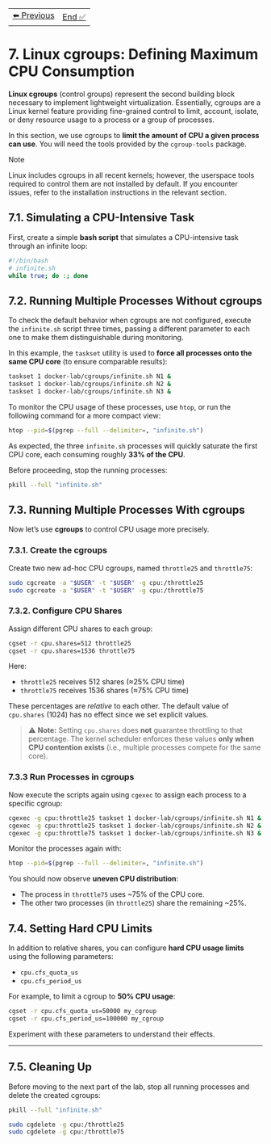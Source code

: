 <table style="width:100%">
  <tr>
    <td align="left"><a href="../1.6/README.md">⬅️ Previous</a></td>
    <td align="right"><a href="../README.md">End ✅</a></td>
  </tr>
</table>

# 7. Linux cgroups: Defining Maximum CPU Consumption

**Linux cgroups** (control groups) represent the second building block necessary to implement lightweight virtualization.
Essentially, cgroups are a Linux kernel feature providing fine-grained control to limit, account, isolate, or deny resource usage to a process or a group of processes.

In this section, we use cgroups to **limit the amount of CPU a given process can use**.
You will need the tools provided by the `cgroup-tools` package.

> [!NOTE] 
> Linux includes cgroups in all recent kernels; however, the userspace tools required to control them are not installed by default.
> If you encounter issues, refer to the installation instructions in the relevant section.

## 7.1. Simulating a CPU-Intensive Task

First, create a simple **bash script** that simulates a CPU-intensive task through an infinite loop:

```bash
#!/bin/bash
# infinite.sh
while true; do :; done
```

## 7.2. Running Multiple Processes Without cgroups

To check the default behavior when cgroups are not configured, execute the `infinite.sh` script three times, passing a different parameter to each one to make them distinguishable during monitoring.

In this example, the `taskset` utility is used to **force all processes onto the same CPU core** (to ensure comparable results):

```bash
taskset 1 docker-lab/cgroups/infinite.sh N1 &
taskset 1 docker-lab/cgroups/infinite.sh N2 &
taskset 1 docker-lab/cgroups/infinite.sh N3 &
```

To monitor the CPU usage of these processes, use `htop`, or run the following command for a more compact view:

```bash
htop --pid=$(pgrep --full --delimiter=, "infinite.sh")
```

As expected, the three `infinite.sh` processes will quickly saturate the first CPU core, each consuming roughly **33% of the CPU**.

Before proceeding, stop the running processes:

```bash
pkill --full "infinite.sh"
```

## 7.3. Running Multiple Processes With cgroups

Now let’s use **cgroups** to control CPU usage more precisely.

### 7.3.1. Create the cgroups

Create two new ad-hoc CPU cgroups, named `throttle25` and `throttle75`:

```bash
sudo cgcreate -a "$USER" -t "$USER" -g cpu:/throttle25
sudo cgcreate -a "$USER" -t "$USER" -g cpu:/throttle75
```

### 7.3.2. Configure CPU Shares

Assign different CPU shares to each group:

```bash
cgset -r cpu.shares=512 throttle25
cgset -r cpu.shares=1536 throttle75
```

Here:

* `throttle25` receives 512 shares (≈25% CPU time)
* `throttle75` receives 1536 shares (≈75% CPU time)

These percentages are *relative* to each other. The default value of `cpu.shares` (1024) has no effect since we set explicit values.

> ⚠️ **Note:**
> Setting `cpu.shares` does **not** guarantee throttling to that percentage.
> The kernel scheduler enforces these values **only when CPU contention exists** (i.e., multiple processes compete for the same core).

### 7.3.3 Run Processes in cgroups

Now execute the scripts again using `cgexec` to assign each process to a specific cgroup:

```bash
cgexec -g cpu:throttle25 taskset 1 docker-lab/cgroups/infinite.sh N1 &
cgexec -g cpu:throttle25 taskset 1 docker-lab/cgroups/infinite.sh N2 &
cgexec -g cpu:throttle75 taskset 1 docker-lab/cgroups/infinite.sh N3 &
```

Monitor the processes again with:

```bash
htop --pid=$(pgrep --full --delimiter=, "infinite.sh")
```

You should now observe **uneven CPU distribution**:

* The process in `throttle75` uses ~75% of the CPU core.
* The other two processes (in `throttle25`) share the remaining ~25%.

## 7.4. Setting Hard CPU Limits

In addition to relative shares, you can configure **hard CPU usage limits** using the following parameters:

* `cpu.cfs_quota_us`
* `cpu.cfs_period_us`

For example, to limit a cgroup to **50% CPU usage**:

```bash
cgset -r cpu.cfs_quota_us=50000 my_cgroup
cgset -r cpu.cfs_period_us=100000 my_cgroup
```

Experiment with these parameters to understand their effects.

---

## 7.5. Cleaning Up

Before moving to the next part of the lab, stop all running processes and delete the created cgroups:

```bash
pkill --full "infinite.sh"

sudo cgdelete -g cpu:/throttle25
sudo cgdelete -g cpu:/throttle75
```

